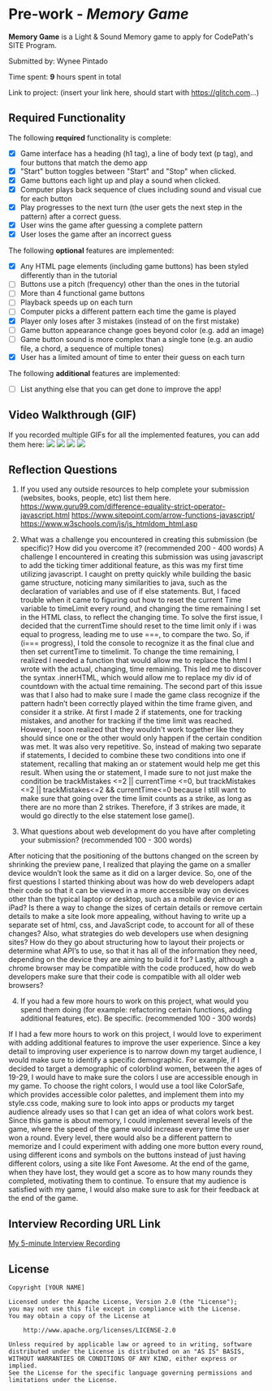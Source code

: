 # Pre-work - *Memory Game*

**Memory Game** is a Light & Sound Memory game to apply for CodePath's SITE Program. 

Submitted by: Wynee Pintado

Time spent: **9** hours spent in total

Link to project: (insert your link here, should start with https://glitch.com...)

## Required Functionality

The following **required** functionality is complete:

* [X] Game interface has a heading (h1 tag), a line of body text (p tag), and four buttons that match the demo app
* [X] "Start" button toggles between "Start" and "Stop" when clicked. 
* [X] Game buttons each light up and play a sound when clicked. 
* [X] Computer plays back sequence of clues including sound and visual cue for each button
* [X] Play progresses to the next turn (the user gets the next step in the pattern) after a correct guess. 
* [X] User wins the game after guessing a complete pattern
* [X] User loses the game after an incorrect guess

The following **optional** features are implemented:

* [X] Any HTML page elements (including game buttons) has been styled differently than in the tutorial
* [ ] Buttons use a pitch (frequency) other than the ones in the tutorial
* [ ] More than 4 functional game buttons
* [ ] Playback speeds up on each turn
* [ ] Computer picks a different pattern each time the game is played
* [X] Player only loses after 3 mistakes (instead of on the first mistake)
* [ ] Game button appearance change goes beyond color (e.g. add an image)
* [ ] Game button sound is more complex than a single tone (e.g. an audio file, a chord, a sequence of multiple tones)
* [X] User has a limited amount of time to enter their guess on each turn

The following **additional** features are implemented:

- [ ] List anything else that you can get done to improve the app!

## Video Walkthrough (GIF)

If you recorded multiple GIFs for all the implemented features, you can add them here:
![](http://g.recordit.co/mU3lHLzKUm.gif)
![](http://g.recordit.co/XjndePdcl6.gif)
![](http://g.recordit.co/JUtGzKxIHt.gif)
![](gif4-link-here)

## Reflection Questions
1. If you used any outside resources to help complete your submission (websites, books, people, etc) list them here. 
https://www.guru99.com/difference-equality-strict-operator-javascript.html
https://www.sitepoint.com/arrow-functions-javascript/
https://www.w3schools.com/js/js_htmldom_html.asp

2. What was a challenge you encountered in creating this submission (be specific)? How did you overcome it? (recommended 200 - 400 words) 
    A challenge I encountered in creating this submission was using javascript to add the ticking timer additional feature, as this was my first time utilizing javascript. I caught on pretty quickly while building the basic game structure, noticing many similarities to java, such as the declaration of variables and use of if else statements. But, I faced trouble when it came to figuring out how to reset the current Time variable to timeLimit every round, and changing the time remaining I set in the HTML class, to reflect the changing time. To solve the first issue, I decided that the currentTime should reset to the time limit only if i was equal to progress, leading me to use ===, to compare the two. So, if (i=== progress), I told the console to recognize it as the final clue and then set currentTime to timelimit. To change the time remaining, I realized I needed a function that would allow me to replace the html I wrote with the actual, changing, time remaining. This led me to discover the syntax .innerHTML, which would allow me to replace my div id of countdown with the actual time remaining. The second part of this issue was that I also had to make sure I made the game class recognize if the pattern hadn’t been correctly played within the time frame given, and consider it a strike. At first I made 2 if statements, one for tracking mistakes, and another for tracking if the time limit was reached. However, I soon realized that they wouldn't work together like they should since one or the other would only happen if the certain condition was met. It was also very repetitive. So, instead of making two separate if statements, I decided to combine these two conditions into one if statement, recalling that making an or statement would help me get this result. When using the or statement, I made sure to not just make the condition be trackMistakes <=2 || currentTime <=0, but trackMistakes <=2 || trackMistakes<=2 && currentTime<=0 because I still want to make sure that going over the time limit counts as a strike, as long as there are no more than 2 strikes. Therefore, if 3 strikes are made, it would go directly to the else statement lose game().

3. What questions about web development do you have after completing your submission? (recommended 100 - 300 words) 

After noticing that the positioning of the buttons changed on the screen by shrinking the preview pane, I realized that playing the game on a smaller device wouldn’t look the same as it did on a larger device. So, one of the first questions I started thinking about was how do web developers adapt their code so that it can be viewed in a more accessible way on devices other than the typical laptop or desktop, such as a mobile device or an iPad? Is there a way to change the sizes of certain details or remove certain details to make a site look more appealing, without having to write up a separate set of html, css, and JavaScript code, to account for all of these changes? Also, what strategies do web developers use when designing sites? How do they go about structuring how to layout their projects or determine what API’s to use, so that it has all of the information they need, depending on the device they are aiming to build it for? Lastly, although a chrome browser may be compatible with the code produced, how do web developers make sure that their code is compatible with all older web browsers? 

4. If you had a few more hours to work on this project, what would you spend them doing (for example: refactoring certain functions, adding additional features, etc). Be specific. (recommended 100 - 300 words) 

If I had a few more hours to work on this project, I would love to experiment with adding additional features to improve the user experience. Since a key detail to improving user experience is to narrow down my target audience, I would make sure to identify a specific demographic. For example, if I decided to target a demographic of colorblind women, between the ages of 19-29, I would have to make sure the colors I use are accessible enough in my game. To choose the right colors, I would use a tool like ColorSafe, which provides accessible color palettes, and implement them into my style.css code, making sure to look into apps or products my target audience already uses so that I can get an idea of what colors work best. Since this game is about memory, I could implement several levels of the game, where the speed of the game would increase every time the user won a round. Every level, there would also be a different pattern to memorize and I could experiment with adding one more button every round, using different icons and symbols on the buttons instead of just having different colors, using a site like Font Awesome. At the end of the game, when they have lost, they would get a score as to how many rounds they completed, motivating them to continue. To ensure that my audience is satisfied with my game, I would also make sure to ask for their feedback at the end of the game.



## Interview Recording URL Link

[My 5-minute Interview Recording](your-link-here)


## License

    Copyright [YOUR NAME]

    Licensed under the Apache License, Version 2.0 (the "License");
    you may not use this file except in compliance with the License.
    You may obtain a copy of the License at

        http://www.apache.org/licenses/LICENSE-2.0

    Unless required by applicable law or agreed to in writing, software
    distributed under the License is distributed on an "AS IS" BASIS,
    WITHOUT WARRANTIES OR CONDITIONS OF ANY KIND, either express or implied.
    See the License for the specific language governing permissions and
    limitations under the License.
